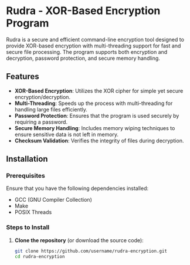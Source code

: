 # Rudra - XOR-Based Encryption Program

Rudra is a secure and efficient command-line encryption tool designed to provide XOR-based encryption with multi-threading support for fast and secure file processing. The program supports both encryption and decryption, password protection, and secure memory handling.

## Features
- **XOR-Based Encryption**: Utilizes the XOR cipher for simple yet secure encryption/decryption.
- **Multi-Threading**: Speeds up the process with multi-threading for handling large files efficiently.
- **Password Protection**: Ensures that the program is used securely by requiring a password.
- **Secure Memory Handling**: Includes memory wiping techniques to ensure sensitive data is not left in memory.
- **Checksum Validation**: Verifies the integrity of files during decryption.

## Installation

### Prerequisites
Ensure that you have the following dependencies installed:
- GCC (GNU Compiler Collection)
- Make
- POSIX Threads

### Steps to Install

1. **Clone the repository** (or download the source code):
   ```bash
   git clone https://github.com/username/rudra-encryption.git
   cd rudra-encryption
